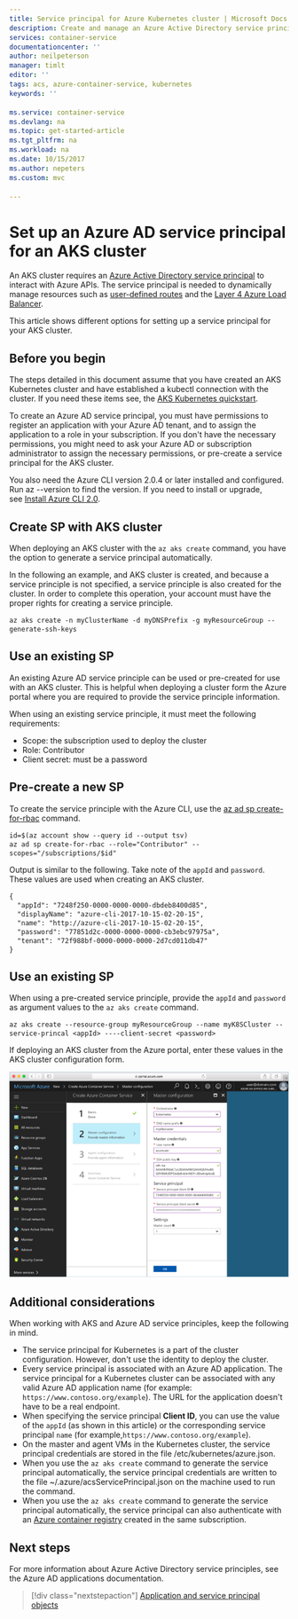 ```yaml
---
title: Service principal for Azure Kubernetes cluster | Microsoft Docs
description: Create and manage an Azure Active Directory service principal for a Kubernetes cluster in Azure Container Service
services: container-service
documentationcenter: ''
author: neilpeterson
manager: timlt
editor: ''
tags: acs, azure-container-service, kubernetes
keywords: ''

ms.service: container-service
ms.devlang: na
ms.topic: get-started-article
ms.tgt_pltfrm: na
ms.workload: na
ms.date: 10/15/2017
ms.author: nepeters
ms.custom: mvc

---
```


# Set up an Azure AD service principal for an AKS cluster

An AKS cluster requires an [Azure Active Directory service principal](../active-directory/develop/active-directory-application-objects.md) to interact with Azure APIs. The service principal is needed to dynamically manage resources such as [user-defined routes](../virtual-network/virtual-networks-udr-overview.md) and the [Layer 4 Azure Load Balancer](../load-balancer/load-balancer-overview.md).

This article shows different options for setting up a service principal for your AKS cluster.

## Before you begin

The steps detailed in this document assume that you have created an AKS Kubernetes cluster and have established a kubectl connection with the cluster. If you need these items see, the [AKS Kubernetes quickstart](./kubernetes-walkthrough.md).

To create an Azure AD service principal, you must have permissions to register an application with your Azure AD tenant, and to assign the application to a role in your subscription. If you don't have the necessary permissions, you might need to ask your Azure AD or subscription administrator to assign the necessary permissions, or pre-create a service principal for the AKS cluster.

You also need the Azure CLI version 2.0.4 or later installed and configured. Run az --version to find the version. If you need to install or upgrade, see [Install Azure CLI 2.0](/cli/azure/install-azure-cli).

## Create SP with AKS cluster

When deploying an AKS cluster with the `az aks create` command, you have the option to generate a service principal automatically.

In the following an example, and AKS cluster is created, and because a service principle is not specified, a service principle is also created for the cluster. In order to complete this operation, your account must have the proper rights for creating a service principle. 

```console
az aks create -n myClusterName -d myDNSPrefix -g myResourceGroup --generate-ssh-keys
```

## Use an existing SP

An existing Azure AD service principle can be used or pre-created for use with an AKS cluster. This is helpful when deploying a cluster form the Azure portal where you are required to provide the service principle information. 

When using an existing service principle, it must meet the following requirements:

- Scope: the subscription used to deploy the cluster
- Role: Contributor
- Client secret: must be a password

## Pre-create a new SP

To create the service principle with the Azure CLI, use the [az ad sp create-for-rbac]() command.

```azurecli
id=$(az account show --query id --output tsv)
az ad sp create-for-rbac --role="Contributor" --scopes="/subscriptions/$id"
```

Output is similar to the following. Take note of the `appId` and `password`. These values are used when creating an AKS cluster.

```console
{
  "appId": "7248f250-0000-0000-0000-dbdeb8400d85",
  "displayName": "azure-cli-2017-10-15-02-20-15",
  "name": "http://azure-cli-2017-10-15-02-20-15",
  "password": "77851d2c-0000-0000-0000-cb3ebc97975a",
  "tenant": "72f988bf-0000-0000-0000-2d7cd011db47"
}
```

## Use an existing SP

When using a pre-created service principle, provide the `appId` and `password` as argument values to the `az aks create` command. 

```azurecli-interactive
az aks create --resource-group myResourceGroup --name myK8SCluster --service-princal <appId> ----client-secret <password>
```

If deploying an AKS cluster from the Azure portal, enter these values in the AKS cluster configuration form. 

![Image of browsing to Azure Vote](media/container-service-kubernetes-service-principal/sp-portal.png)

## Additional considerations

When working with AKS and Azure AD service principles, keep the following in mind.

* The service principal for Kubernetes is a part of the cluster configuration. However, don't use the identity to deploy the cluster.
* Every service principal is associated with an Azure AD application. The service principal for a Kubernetes cluster can be associated with any valid Azure AD application name (for example: `https://www.contoso.org/example`). The URL for the application doesn't have to be a real endpoint.
* When specifying the service principal **Client ID**, you can use the value of the `appId` (as shown in this article) or the corresponding service principal `name` (for example,`https://www.contoso.org/example`).
* On the master and agent VMs in the Kubernetes cluster, the service principal credentials are stored in the file /etc/kubernetes/azure.json.
* When you use the `az aks create` command to generate the service principal automatically, the service principal credentials are written to the file ~/.azure/acsServicePrincipal.json on the machine used to run the command.
* When you use the `az aks create` command to generate the service principal automatically, the service principal can also authenticate with an [Azure container registry](../container-registry/container-registry-intro.md) created in the same subscription.

## Next steps

For more information about Azure Active Directory service principles, see the Azure AD applications documentation.

> [!div class="nextstepaction"]
> [Application and service principal objects](../active-directory/develop/active-directory-application-objects.md)